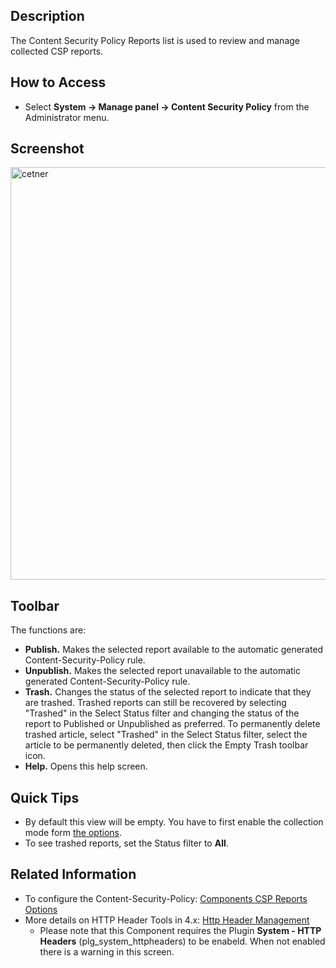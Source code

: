 <!-- Filename: Help4.x:Content_Security_Policy_Reports / Display title: Content Security Policy Reports -->

## Description

The Content Security Policy Reports list is used to review and manage
collected CSP reports.

## How to Access

- Select **System **→** Manage panel **→** Content Security Policy**
  from the Administrator menu.

## Screenshot

<img
src="https://docs.joomla.org/images/thumb/6/61/Content-security-policy-reports-en.png/800px-Content-security-policy-reports-en.png"
decoding="async"
srcset="https://docs.joomla.org/images/6/61/Content-security-policy-reports-en.png 1.5x"
data-file-width="1200" data-file-height="990" width="800" height="660"
alt="cetner" />

## Toolbar

The functions are:

- **Publish.** Makes the selected report available to the automatic
  generated Content-Security-Policy rule.
- **Unpublish.** Makes the selected report unavailable to the automatic
  generated Content-Security-Policy rule.
- **Trash.** Changes the status of the selected report to indicate that
  they are trashed. Trashed reports can still be recovered by selecting
  "Trashed" in the Select Status filter and changing the status of the
  report to Published or Unpublished as preferred. To permanently delete
  trashed article, select "Trashed" in the Select Status filter, select
  the article to be permanently deleted, then click the Empty Trash
  toolbar icon.
- **Help.** Opens this help screen.

## Quick Tips

- By default this view will be empty. You have to first enable the
  collection mode form <a
  href="https://docs.joomla.org/index.php?title=Help4.x:Content_Security_Policy:_Options/en&amp;action=edit&amp;redlink=1"
  class="new"
  title="Help4.x:Content Security Policy: Options/en (page does not exist)">the
  options</a>.
- To see trashed reports, set the Status filter to **All**.

## Related Information

- To configure the Content-Security-Policy: <a
  href="https://docs.joomla.org/index.php?title=Help4.x:Content_Security_Policy:_Options/en&amp;action=edit&amp;redlink=1"
  class="new"
  title="Help4.x:Content Security Policy: Options/en (page does not exist)">Components
  CSP Reports Options</a>
- More details on HTTP Header Tools in 4.x: [Http Header
  Management](https://docs.joomla.org/J4.x:Http_Header_Management/en "J4.x:Http Header Management/en")
  - Please note that this Component requires the Plugin **System - HTTP
    Headers** (plg_system_httpheaders) to be enabeld. When not enabled
    there is a warning in this screen.
